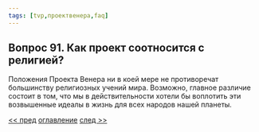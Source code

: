 ```yaml
---
tags: [tvp,проектвенера,faq]
---
```

## Вопрос 91. Как проект соотносится с религией?

Положения Проекта Венера ни в коей мере не противоречат большинству религиозных учений мира. Возможно, главное различие состоит в том, что мы в действительности хотели бы воплотить эти возвышенные идеалы в жизнь для всех народов нашей планеты.

[<< пред](Вопрос%2090.%20Как%20найти%20общий%20язык%20со%20Средним%20Востоком%20Как%20разрешить%20вопрос%20с%20религией.md) [оглавление](FAQ%20%D0%BF%D0%BE%20%D0%BF%D1%80%D0%BE%D0%B5%D0%BA%D1%82%D1%83%20%C2%AB%D0%92%D0%B5%D0%BD%D0%B5%D1%80%D0%B0%C2%BB.md) [след >>](Вопрос%2092.%20Вы%20согласны%20с%20такой%20точкой%20зрения%20когда%20духовенство%20не%20в%20силах%20привнести%20социальные%20перемены,%20применение%20насилия%20обосновано.md)